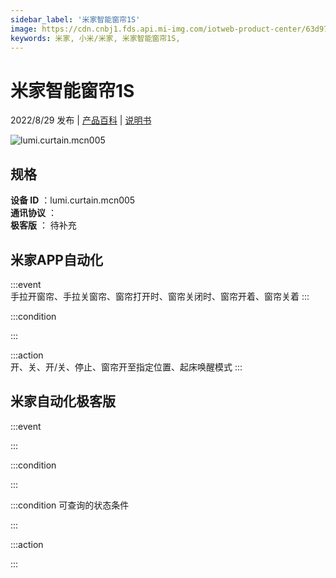 ```yaml
---
sidebar_label: '米家智能窗帘1S'
image: https://cdn.cnbj1.fds.api.mi-img.com/iotweb-product-center/63d9797c541e82a9b8b88149a8fbacc7_1646993026927.png?GalaxyAccessKeyId=AKVGLQWBOVIRQ3XLEW&Expires=9223372036854775807&Signature=Oevk/BR9kL6pxQ5KZKdhN9rVF/0=
keywords: 米家, 小米/米家, 米家智能窗帘1S, 
---
```

# 米家智能窗帘1S

2022/8/29 发布 | [产品百科](https://home.mi.com/webapp/content/baike/product/index.html?model=lumi.curtain.mcn005/) | [说明书](https://home.mi.com/views/introduction.html?model=lumi.curtain.mcn005&region=cn)

![lumi.curtain.mcn005](https://cdn.cnbj1.fds.api.mi-img.com/iotweb-product-center/63d9797c541e82a9b8b88149a8fbacc7_1646993026927.png?GalaxyAccessKeyId=AKVGLQWBOVIRQ3XLEW&Expires=9223372036854775807&Signature=Oevk/BR9kL6pxQ5KZKdhN9rVF/0=)

## 规格  
> 
**设备 ID** ：lumi.curtain.mcn005  
**通讯协议** ：  
**极客版**  ： 待补充 


## 米家APP自动化  

:::event  
手拉开窗帘、手拉关窗帘、窗帘打开时、窗帘关闭时、窗帘开着、窗帘关着
:::

:::condition  

:::

:::action   
开、关、开/关、停止、窗帘开至指定位置、起床唤醒模式
:::

## 米家自动化极客版  

:::event  

:::

:::condition  

:::

:::condition 可查询的状态条件  

:::

:::action  

:::

        
